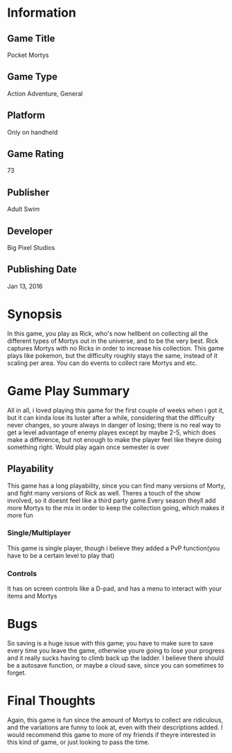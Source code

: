 # Information
## Game Title
Pocket Mortys
## Game Type
Action Adventure, General
## Platform
Only on handheld
## Game Rating
73
## Publisher
Adult Swim
## Developer
Big Pixel Studios
## Publishing Date
Jan 13, 2016
# Synopsis
In this game, you play as Rick, who's now hellbent on collecting all the different types of Mortys out in the universe, and to be the very best.
Rick captures Mortys with no Ricks in order to increase his collection. This game plays like pokemon, but the difficulty roughly stays the same, instead of it scaling per area. You can do events to collect rare Mortys and etc.

# Game Play Summary
All in all, i loved playing this game for the first couple of weeks when i got it, but it can kinda lose its luster after a while, considering that the difficulty never changes, so youre always in danger of losing; there is no real way to get a level advantage of enemy playes except by maybe 2-5, which does make a difference, but not enough to make the player feel like theyre doing something right.
Would play again once semester is over
## Playability
This game has a long playability, since you can find many versions of Morty, and fight many versions of Rick as well. Theres a touch of the show involved, so it doesnt feel like a third party game.Every season theyll add more Mortys to the mix in order to keep the collection going, which makes it more fun
### Single/Multiplayer
This game is single player, though i believe they added a PvP function(you have to be a certain level to play that)
### Controls
It has on screen controls like a D-pad, and has a menu to interact with your items and Mortys

# Bugs
So saving is a huge issue with this game; you have to make sure to save every time you leave the game, otherwise youre going to lose your progress and it really sucks having to climb back up the ladder. I believe there should be a autosave function, or maybe a cloud save, since you can sometimes to forget.
# Final Thoughts
Again, this game is fun since the amount of Mortys to collect are ridiculous, and the variations are funny to look at, even with their descriptions added. I would recommend this game to more of my friends if theyre interested in this kind of game, or just looking to pass the time.
